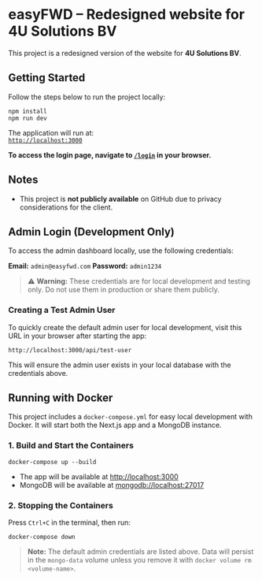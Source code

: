 # easyFWD – Redesigned website for 4U Solutions BV

This project is a redesigned version of the website for **4U Solutions BV**.

## Getting Started

Follow the steps below to run the project locally:

```
npm install
npm run dev
```

The application will run at:  
[`http://localhost:3000`](http://localhost:3000)

**To access the login page, navigate to [`/login`](http://localhost:3000/login) in your browser.**

## Notes

- This project is **not publicly available** on GitHub due to privacy considerations for the client.

## Admin Login (Development Only)

To access the admin dashboard locally, use the following credentials:

**Email:** `admin@easyfwd.com`
**Password:** `admin1234`

> ⚠️ **Warning:** These credentials are for local development and testing only. Do not use them in production or share them publicly.

### Creating a Test Admin User

To quickly create the default admin user for local development, visit this URL in your browser after starting the app:

```
http://localhost:3000/api/test-user
```

This will ensure the admin user exists in your local database with the credentials above.

## Running with Docker

This project includes a `docker-compose.yml` for easy local development with Docker. It will start both the Next.js app and a MongoDB instance.

### 1. Build and Start the Containers

```
docker-compose up --build
```

- The app will be available at [http://localhost:3000](http://localhost:3000)
- MongoDB will be available at [mongodb://localhost:27017](mongodb://localhost:27017)

### 2. Stopping the Containers

Press `Ctrl+C` in the terminal, then run:

```
docker-compose down
```

> **Note:** The default admin credentials are listed above. Data will persist in the `mongo-data` volume unless you remove it with `docker volume rm <volume-name>`.